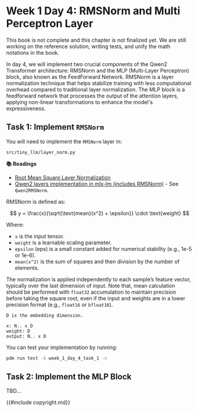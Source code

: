 # Week 1 Day 4: RMSNorm and Multi Perceptron Layer

<div class="warning">

This book is not complete and this chapter is not finalized yet. We are still working on the reference solution, writing
tests, and unify the math notations in the book.

</div>

In day 4, we will implement two crucial components of the Qwen2 Transformer architecture: RMSNorm and the MLP (Multi-Layer Perceptron) block, also known as the FeedForward Network. RMSNorm is a layer normalization technique that helps stabilize training with less computational overhead compared to traditional layer normalization. The MLP block is a feedforward network that processes the output of the attention layers, applying non-linear transformations to enhance the model's expressiveness.


## Task 1: Implement `RMSNorm`

You will need to implement the `RMSNorm` layer in:

```
src/tiny_llm/layer_norm.py
```

**📚 Readings**

* [Root Mean Square Layer Normalization](https://arxiv.org/abs/1910.07467)
* [Qwen2 layers implementation in mlx-lm (includes RMSNorm)](https://github.com/ml-explore/mlx-lm/blob/main/mlx_lm/models/qwen2.py) - See `Qwen2RMSNorm`.


RMSNorm is defined as:

$$
y = \frac{x}{\sqrt{\text{mean}(x^2) + \epsilon}} \cdot \text{weight}
$$

Where:
-   `x` is the input tensor.
-   `weight` is a learnable scaling parameter.
-   `epsilon` (eps) is a small constant added for numerical stability (e.g., 1e-5 or 1e-6).
-   `mean(x^2)` is the sum of squares and then division by the number of elements.

The normalization is applied independently to each sample’s feature vector, typically over the last dimension of input.
Note that, mean calculation should be performed with `float32` accumulation to maintain precision before taking the square root, even if the input and weights are in a lower precision format (e.g., `float16` or `bfloat16`).

```
D is the embedding dimension.

x: N.. x D
weight: D
output: N.. x D
```

You can test your implementation by running:

```bash
pdm run test -k week_1_day_4_task_1 -v
```

## Task 2: Implement the MLP Block

TBD...

{{#include copyright.md}}
